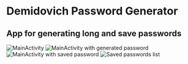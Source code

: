 # Demidovich Password Generator

## App for generating long and save passwords

![MainActivity](https://github.com/VadimToptunov/Demidovich/blob/master/screens/shot1.png) ![MainActivity with generated password](https://github.com/VadimToptunov/Demidovich/blob/master/screens/shot3.png) 
![MainActivity with saved password](https://github.com/VadimToptunov/Demidovich/blob/master/screens/shot2.png) ![Saved passwords list](https://github.com/VadimToptunov/Demidovich/blob/master/screens/shot4.png)
